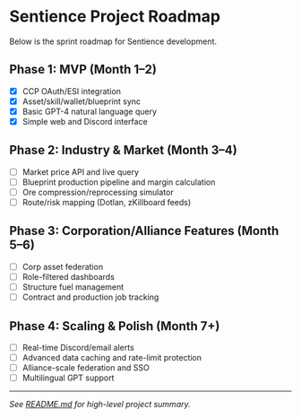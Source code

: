 # Sentience Project Roadmap

Below is the sprint roadmap for Sentience development.

## Phase 1: MVP (Month 1–2)

- [x] CCP OAuth/ESI integration
- [x] Asset/skill/wallet/blueprint sync
- [x] Basic GPT-4 natural language query
- [x] Simple web and Discord interface

## Phase 2: Industry & Market (Month 3–4)

- [ ] Market price API and live query
- [ ] Blueprint production pipeline and margin calculation
- [ ] Ore compression/reprocessing simulator
- [ ] Route/risk mapping (Dotlan, zKillboard feeds)

## Phase 3: Corporation/Alliance Features (Month 5–6)

- [ ] Corp asset federation
- [ ] Role-filtered dashboards
- [ ] Structure fuel management
- [ ] Contract and production job tracking

## Phase 4: Scaling & Polish (Month 7+)

- [ ] Real-time Discord/email alerts
- [ ] Advanced data caching and rate-limit protection
- [ ] Alliance-scale federation and SSO
- [ ] Multilingual GPT support

---

*See [README.md](./README.md) for high-level project summary.*
